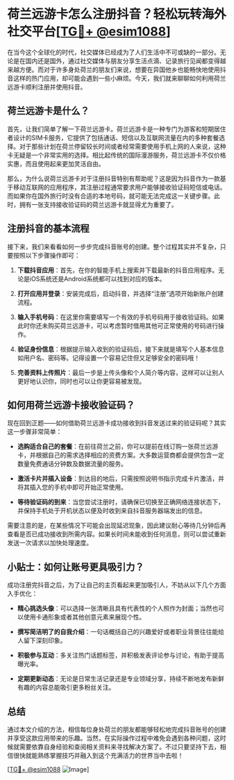 # 荷兰远游卡怎么注册抖音？轻松玩转海外社交平台[[TG💪+ @esim1088](https://t.me/s/esim1088)]

在当今这个全球化的时代，社交媒体已经成为了人们生活中不可或缺的一部分。无论是在国内还是国外，通过社交媒体与朋友分享生活点滴、记录旅行见闻都变得越来越方便。而对于许多身处荷兰的朋友们来说，想要在异国他乡也能畅快地使用抖音这样的热门应用，却可能会遇到一些小麻烦。今天，我们就来聊聊如何利用荷兰远游卡顺利注册并使用抖音。

## 荷兰远游卡是什么？

首先，让我们简单了解一下荷兰远游卡。荷兰远游卡是一种专门为游客和短期居住者设计的SIM卡服务，它提供了包括通话、短信以及互联网流量在内的多种套餐选择。对于那些计划在荷兰停留较长时间或者经常需要使用手机上网的人来说，这种卡无疑是一个非常实用的选择。相比起传统的国际漫游服务，荷兰远游卡不仅价格实惠，而且使用起来更加灵活自由。

那么，为什么说荷兰远游卡对于注册抖音特别有帮助呢？这是因为抖音作为一款基于移动互联网的应用程序，其注册过程通常要求用户能够接收验证码短信或电话。而如果你在国外旅行时没有合适的本地号码，就可能无法完成这一关键步骤。此时，拥有一张支持接收验证码的荷兰远游卡就显得尤为重要了。

## 注册抖音的基本流程

接下来，我们来看看如何一步步完成抖音账号的创建。整个过程其实并不复杂，只要按照以下步骤操作即可：

1. **下载抖音应用**：首先，在你的智能手机上搜索并下载最新的抖音应用程序。无论是iOS系统还是Android系统都可以找到对应的版本。
   
2. **打开应用并登录**：安装完成后，启动抖音，并选择“注册”选项开始新账户创建流程。

3. **输入手机号码**：在这里你需要填写一个有效的手机号码用于接收验证码。如果此时你还未购买荷兰远游卡，可以考虑暂时借用其他可正常使用的号码进行操作。

4. **验证身份信息**：根据提示输入收到的验证码后，接下来就是填写个人基本信息如用户名、密码等。记得设置一个容易记住但又足够安全的密码哦！

5. **完善资料上传照片**：最后一步是上传头像和个人简介等内容，这样可以让别人更好地认识你，同时也可以让你更容易被发现。

## 如何用荷兰远游卡接收验证码？

现在回到正题——如何借助荷兰远游卡成功接收到抖音发送过来的验证码呢？其实这一步骤非常简单：

- **选购适合自己的套餐**：在前往荷兰之前，你可以提前在线订购一张荷兰远游卡，并根据自己的需求选择相应的资费方案。大多数运营商都会提供包含一定数量免费通话分钟数及数据流量的服务。

- **激活卡片并插入设备**：到达目的地后，只需按照说明书指示完成卡片激活，并将其插入您的手机中即可开始正常使用。

- **等待验证码的到来**：当您尝试注册时，请确保已切换至正确网络连接状态下，并保持手机处于开机状态以便及时收到来自抖音服务器端发出的信息。

需要注意的是，在某些情况下可能会出现延迟现象，因此建议耐心等待几分钟后再查看是否已成功接收到所需内容。如果长时间未能收到任何消息，则可以尝试重新发送一次请求以加快处理速度。

## 小贴士：如何让账号更具吸引力？

成功注册完抖音之后，为了让自己的主页看起来更加吸引人，不妨从以下几个方面入手优化：

- **精心挑选头像**：可以选择一张清晰且具有代表性的个人照作为封面；当然也可以使用卡通形象或者其他创意元素来展现个性。
  
- **撰写简洁明了的自我介绍**：一句话概括自己的兴趣爱好或者职业背景往往能给人留下深刻印象。
  
- **积极参与互动**：多关注热门话题标签，并积极发表评论参与讨论，有助于提高曝光率。
  
- **定期更新动态**：无论是日常生活记录还是专业领域分享，持续不断地发布新鲜有趣的内容总能吸引更多粉丝关注。

## 总结

通过本文介绍的方法，相信每位身处荷兰的朋友都能够轻松地完成抖音账号的创建并享受这款应用带来的乐趣。当然，在实际操作过程中难免会遇到各种问题，这时候就需要依靠自身经验和查阅相关资料来寻找解决方案了。不过只要坚持下去，相信很快就能熟练掌握技巧并融入到这个充满活力的世界当中去啦！

[[TG💪+ @esim1088](https://t.me/s/esim1088) ![Image](https://i.postimg.cc/4NQfJmqS/Snipaste-2025-05-13-00-14-12.png)]